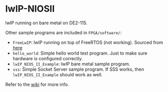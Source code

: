 # lwIP-NIOSII

lwIP running on bare metal on DE2-115.

Other sample programs are included in `FPGA/software/`:
- `FreeLwIP`: lwIP running on top of FreeRTOS (not working). Sourced from [here](https://github.com/EngineeringSpirit/FreeLwIP-Nios-II)
- `hello_world`: Simple hello world test program. Just to make sure hardware is configured correctly.
- `lwIP_NIOS_II_Example`: lwIP bare metal sample program.
- `sss`: Simple Socket Server sample program. If SSS works, then `lwIP_NIOS_II_Example` should work as well.

Refer to the [wiki](https://github.com/adwinying/lwIP-NIOSII/wiki) for more info.